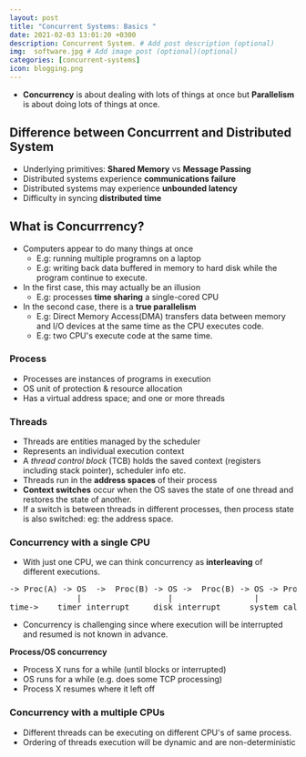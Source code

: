```yaml
---
layout: post
title: "Concurrent Systems: Basics "
date: 2021-02-03 13:01:20 +0300
description: Concurrent System. # Add post description (optional)
img:  software.jpg # Add image post (optional)(optional)
categories: [concurrent-systems]
icon: blogging.png
---
```

- **Concurrency** is about dealing with lots of things at once but **Parallelism** is about doing lots of things at once.

## Difference between Concurrrent and Distributed System
- Underlying primitives: **Shared Memory** vs **Message Passing**
- Distributed systems experience **communications failure**
- Distributed systems may experience **unbounded latency**
- Difficulty in syncing **distributed time**

## What is Concurrrency?
- Computers appear to do many things at once
    - E.g: running multiple programns on a laptop
    - E.g: writing back data buffered in memory to hard disk while the program continue to execute.
- In the first case, this may actually be an illusion
    - E.g: processes **time sharing** a single-cored CPU
- In the second case, there is a **true parallelism**
    - E.g: Direct Memory Access(DMA) transfers data between memory and I/O devices at the same time as the CPU executes code.
    - E.g: two CPU's execute code at the same time.

### Process
- Processes are instances of programs in execution
- OS unit of protection & resource allocation
- Has a virtual address space; and one or more threads

### Threads
- Threads are entities managed by the scheduler
- Represents an individual execution context
- A *thread control block* (TCB) holds the saved context (registers including stack pointer), scheduler info etc.
- Threads run in the **address spaces** of their process
- **Context switches** occur when the OS saves the state of one thread and restores the state of another.
- If a switch is between threads in different processes, then process state is also switched: eg: the address space.

### Concurrency with a single CPU
- With just one CPU, we can think concurrency as **interleaving** of different executions.
<pre>
-> Proc(A) -> OS  ->  Proc(B) -> OS ->  Proc(B) -> OS -> Proc(C) -> OS -> Proc(A)
              |                  |                 |                |
time->    timer interrupt     disk interrupt      system call     page fault
</pre>
- Concurrency is challenging since where execution will be interrupted and resumed is not known in advance.

**Process/OS concurrency**<br/>
- Process X runs for a while (until blocks or interrupted)
- OS runs for a while (e.g. does some TCP processing)
- Process X resumes where it left off

### Concurrency with a multiple CPUs
- Different threads can be executing on different CPU's of same process.
- Ordering of threads execution will be dynamic and are non-deterministic


